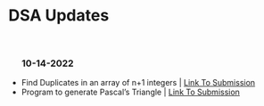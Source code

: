 <h1> DSA Updates </h1>
<br>
<ul>
  <h3>10-14-2022</h3>
  <li>Find Duplicates in an array of n+1 integers | <a href="https://leetcode.com/submissions/detail/822370291/"> Link To Submission<a/></li>
   <li>Program to generate Pascal’s Triangle | <a href="https://leetcode.com/submissions/detail/822368859/"> Link To Submission<a/></li>
